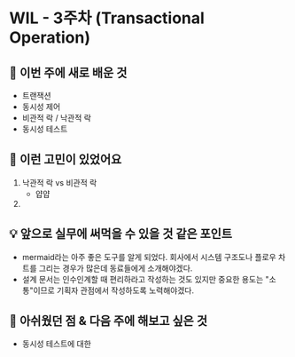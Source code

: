 # WIL - 3주차 (Transactional Operation)

## 🧠 이번 주에 새로 배운 것
- 트랜잭션
- 동시성 제어
- 비관적 락 / 낙관적 락
- 동시성 테스트

## 💭 이런 고민이 있었어요
1. 낙관적 락 vs 비관적 락
   - 얍얍
2. 

## 💡 앞으로 실무에 써먹을 수 있을 것 같은 포인트
- mermaid라는 아주 좋은 도구를 알게 되었다. 회사에서 시스템 구조도나 플로우 차트를 그리는 경우가 많은데 동료들에게 소개해야겠다.
- 설계 문서는 인수인계할 때 편리하라고 작성하는 것도 있지만 중요한 용도는 "소통"이므로 기획자 관점에서 작성하도록 노력해야겠다.

## 🤔 아쉬웠던 점 & 다음 주에 해보고 싶은 것
- 동시성 테스트에 대한 
